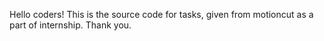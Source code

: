 Hello coders!
This is the source code for tasks, given from motioncut as a part of internship.
Thank you.
